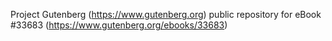 Project Gutenberg (https://www.gutenberg.org) public repository for eBook #33683 (https://www.gutenberg.org/ebooks/33683)
